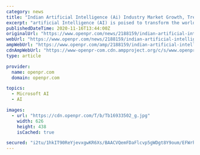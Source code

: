 ```yaml
---
category: news
title: "Indian Artificial Intelligence (Ai) Industry Market Growth, Trends Analysis, Share and Forecast - 2025"
excerpt: "artificial Intelligence (AI) is poised to transform the world, with integration of intelligent machines allowing high-level cognitive processes ... healthcare sector, Microsoft Corp. is taking ..."
publishedDateTime: 2020-11-16T13:44:00Z
originalUrl: "https://www.openpr.com/news/2188159/indian-artificial-intelligence-ai-industry-market-growth"
webUrl: "https://www.openpr.com/news/2188159/indian-artificial-intelligence-ai-industry-market-growth"
ampWebUrl: "https://www.openpr.com/amp/2188159/indian-artificial-intelligence-ai-industry-market-growth"
cdnAmpWebUrl: "https://www-openpr-com.cdn.ampproject.org/c/s/www.openpr.com/amp/2188159/indian-artificial-intelligence-ai-industry-market-growth"
type: article

provider:
  name: openpr.com
  domain: openpr.com

topics:
  - Microsoft AI
  - AI

images:
  - url: "https://cdn.openpr.com/T/b/Tb16933502_g.jpg"
    width: 626
    height: 438
    isCached: true

secured: "i2tu/1hkIT90ReYjevxgwKR6Xs/BAACVQemFDaFlcvp5gWDgt8Y9oum/EFWrh0KAjnTbpjrPqu+BjcqNa+zcFK2VrKUIAARFwP+tURQoWWUWz4yeZKF8mJD0aoPGoCG+DQoGoAwvkJmCR0iYsh1wGuJudQHvVvWxNk3nKGqsM5AbrXZrXdm7bQgzWZJv39v2ECOinfEn+np06/Xop0a6S/l8QsDG75Mcg1ZIlpu+nUgB0WS6s/9btTw3gdQLennkNl4PdY2RUrJ1oKTENrUma4sj65y4lNjLbJXXXunGGAe2vxB59vk3v9ut61UDrzrTmuFpSzcpOUPLHiaeKUobCUKZCaXa7f78GB094Rw88g4=;AuReu+XAsGO7vYdZfN1gjQ=="
---
```


